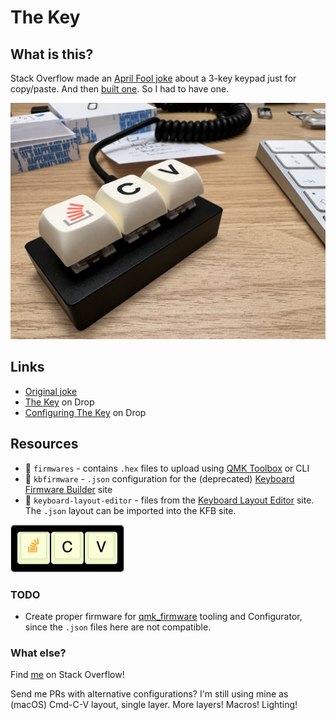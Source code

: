 # The Key

## What is this?

Stack Overflow made an [April Fool joke](https://stackoverflow.blog/2021/03/31/the-key-copy-paste/) about a 3-key keypad just for copy/paste. And then [built one](https://drop.com/buy/stack-overflow-the-key-macropad#overview). So I had to have one.

![The Key](img/IMG_4629.jpeg)

## Links

- [Original joke](https://stackoverflow.blog/2021/03/31/the-key-copy-paste/)
- [The Key](https://drop.com/buy/stack-overflow-the-key-macropad#overview) on Drop
- [Configuring The Key](https://drop.com/talk/93641/how-to-configure-stack-overflow-the-key-macropad) on Drop

## Resources

- 📁 `firmwares` - contains `.hex` files to upload using [QMK Toolbox](https://github.com/qmk/qmk_toolbox) or CLI
- 📁 `kbfirmware` - `.json` configuration for the (deprecated) [Keyboard Firmware Builder](https://kbfirmware.com/) site
- 📁 `keyboard-layout-editor` - files from the [Keyboard Layout Editor](https://keyboard-layout-editor.com) site. The `.json` layout can be imported into the KFB site.

![Layout](keyboard-layout-editor/stack-overflow-the-key.jpg)

### TODO

- Create proper firmware for [qmk_firmware](https://github.com/qmk/qmk_firmware/) tooling and Configurator, since the `.json` files here are not compatible.

### What else?

Find [me](https://stackoverflow.com/users/262478/andy-piper) on Stack Overflow!

Send me PRs with alternative configurations? I'm still using mine as (macOS) Cmd-C-V layout, single layer. More layers! Macros! Lighting!
